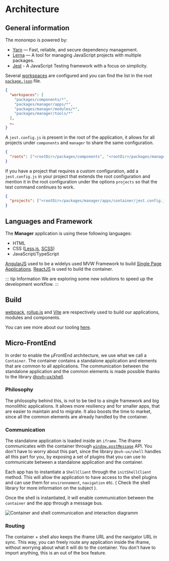 # Architecture

## General information

The monorepo is powered by:

- [Yarn](https://yarnpkg.com) — Fast, reliable, and secure dependency management.
- [Lerna](https://lerna.js.org/) — A tool for managing JavaScript projects with multiple packages.
- [Jest](https://jestjs.io/) - A JavaScript Testing framework with a focus on simplicity.

Several [workspaces](https://yarnpkg.com/lang/en/docs/workspaces/) are configured and you can find the list in the root [`package.json`](https://github.com/ovh/manager/blob/master/package.json#L7-L12) file.

```json
{
  "workspaces": [
    "packages/components/*",
    "packages/manager/apps/*",
    "packages/manager/modules/*",
    "packages/manager/tools/*"
  ],
  …,
}
```

A `jest.config.js` is present in the root of the application, it allows for all projects under `components` and `manager` to share the same configuration.

```json
{
  "roots": ["<rootDir>/packages/components", "<rootDir>/packages/manager"]
}
```

If you have a project that requires a custom configuration, add a `jest.config.js` in your project that extends the root configuration and mention it in the root configuration under the options `projects` so that the test command continues to work.

```json
{
  "projects": ["<rootDir>/packages/manager/apps/container/jest.config.js"]
}
```

## Languages and Framework

The **Manager** application is using these following languages:

- HTML
- CSS ([Less.js](http://lesscss.org/), [SCSS](https://sass-lang.com/))
- JavaScript/TypeScript

[AngularJS](https://angularjs.org/) used to be a widelys used MVW Framework to build [Single Page Applications](https://en.wikipedia.org/wiki/Single-page_application).
[ReactJS](https://reactjs.org/) is used to build the container.

::: tip Information
We are exploring some new solutions to speed up the development workflow.
:::

## Build

[webpack](https://webpack.js.org/), [rollup.js](https://rollupjs.org) and [Vite](https://vitejs.dev/) are respectively used to build our applications, modules and components.

You can see more about our tooling [here](/guide/tools.md).

## Micro-FrontEnd

In order to enable the µFrontEnd architecture, we use what we call a `Container`. The container contains a standalone application and elements that are common to all applications.
The communication between the standalone application and the common elements is made possible thanks to the library [@ovh-ux/shell](https://github.com/ovh/manager/blob/master/packages/components/ovh-shell/README.md).

### Philosophy

The philosophy behind this, is not to be tied to a single framework and big monolithic applications. It allows more resiliency and for smaller apps, that are easier to maintain and to migrate. It also boosts the time to market, since all the common elements are already handled by the container.

### Communication

The standalone application is loaded inside an `iframe`. The iframe communicates with the container through [`window.postMessage`](https://developer.mozilla.org/en-US/docs/Web/API/Window/postMessage) API. You don't have to worry about this part, since the library `@ovh-ux/shell` handles all this part for you, by exposing a set of plugins that you can use to communicate between a standalone application and the container.

Each app has to instantiate a `ShellClient` through the `initShellClient` method. This will allow the application to have access to the shell plugins and can use them for `environnement`, `navigation` etc. ( Check the shell library for more information on the subject ).

Once the shell is instantiated, it will enable communication between the `container` and the app through a message bus.

![Container and shell communication and interaction diagramm](/manager/assets/img/container-shell-comm.png)

### Routing

The container + shell also keeps the iframe URL and the navigator URL in sync. This way, you can freely route any application inside the iframe, without worrying about what it will do to the container.
You don't have to import anything, this is an out of the box feature.
